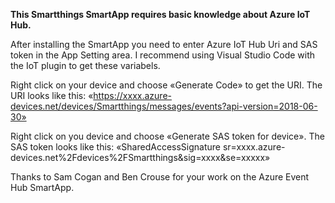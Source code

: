 **This Smartthings SmartApp requires basic knowledge about Azure IoT Hub.**

After installing the SmartApp you need to enter Azure IoT Hub Uri and SAS token in the App Setting area. I recommend using Visual Studio Code with the IoT plugin to get these variabels. 

Right click on your device and choose «Generate Code»  to get the URI. The URI looks like this: «https://xxxx.azure-devices.net/devices/Smartthings/messages/events?api-version=2018-06-30»

Right click on you device and choose «Generate SAS token for device». The SAS token looks like this:
«SharedAccessSignature sr=xxxx.azure-devices.net%2Fdevices%2FSmartthings&sig=xxxx&se=xxxxx»

Thanks to Sam Cogan and Ben Crouse for your work on the Azure Event Hub SmartApp. 


